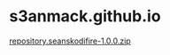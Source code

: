 # s3anmack.github.io

<a href="https://github.com/s3anmack/s3anmack.github.io/blob/master/repository.seanskodifire-1.0.0.zip">repository.seanskodifire-1.0.0.zip</a>
